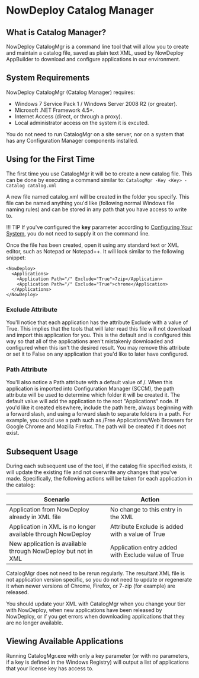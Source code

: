 # NowDeploy Catalog Manager

## What is Catalog Manager?

NowDeploy CatalogMgr is a command line tool that will allow you to create and maintain a catalog file, saved as plain text XML, used by NowDeploy AppBuilder to download and configure applications in our environment.

## System Requirements

NowDeploy CatalogMgr (Catalog Manager) requires: 

* Windows 7 Service Pack 1 / Windows Server 2008 R2 (or greater).
* Microsoft .NET Framework 4.5+.
* Internet Access (direct, or through a proxy).
* Local administrator access on the system it is excuted.
 
You do not need to run CatalogMgr on a site server, nor on a system that has any Configuration Manager components installed.

## Using for the First Time

The first time you use CatalogMgr it will be to create a new catalog file.  This can be done by executing a command similar to:
    ````
    CatalogMgr -Key <Key> -Catalog catalog.xml  
    ````  

A new file named catalog.xml will be created in the folder you specify. This file can be named anything you'd like (following normal Windows file naming rules) and can be stored in any path that you have access to write to.

!!! TIP
    If you've configured the **key** parameter according to [Configuring Your System](configuring.md), you do not need to supply it on the command line.

Once the file has been created, open it using any standard text or XML editor, such as Notepad or Notepad++.  It will look similar to the following snippet:

````
<NowDeploy>
  <Applications>
    <Application Path="/" Exclude="True">7zip</Application>
    <Application Path="/" Exclude="True">chrome</Application>
  </Applications>
</NowDeploy>
````  
  
### Exclude Attribute
You'll notice that each application has the attribute Exclude with a value of True.  This implies that the tools that will later read this file will not download and import this application for you.  This is the default and is configured this way so that all of the applications aren't mistakenly downloaded and configured when this isn't the desired result.  You may remove this attribute or set it to False on any application that you'd like to later have configured.
   
### Path Attribute
You'll also notice a Path attribute with a default value of /. When this application is imported into Configuration Manager (SCCM), the path attribute will be used to determine which folder it will be created it.  The default value will add the application to the root "Applications" node.  If you'd like it created elsewhere, include the path here, always beginning with a forward slash, and using a forward slash to separate folders in a path.  For example, you could use a path such as  /Free Applications/Web Browsers for Google Chrome and Mozilla Firefox.  The path will be created if it does not exist.

## Subsequent Usage

During each subsequent use of the tool, if the catalog file specified exists, it will update the existing file and not overwrite any changes that you've made.  Specifically, the following actions will be taken for each application in the catalog:

|Scenario|Action|
|---|---|
|Application from NowDeploy already in XML file|No change to this entry in the XML|
|Application in XML is no longer available through NowDeploy|Attribute Exclude is added with a value of True|
|New application is available through NowDeploy but not in XML|Application entry added with Exclude value of True|

CatalogMgr does not need to be rerun regularly.  The resultant XML file is not application version specific, so you do not need to update or regenerate it when newer versions of Chrome, Firefox, or 7-zip (for example) are released.

You should update your XML with CatalogMgr when you change your tier with NowDeploy, when new applications have been released by NowDeploy, or if you get errors when downloading applications that they are no longer available.

## Viewing Available Applications

Running CatalogMgr.exe with only a key parameter (or with no parameters, if a key is defined in the Windows Registry) will output a list of applications that your license key has access to.
